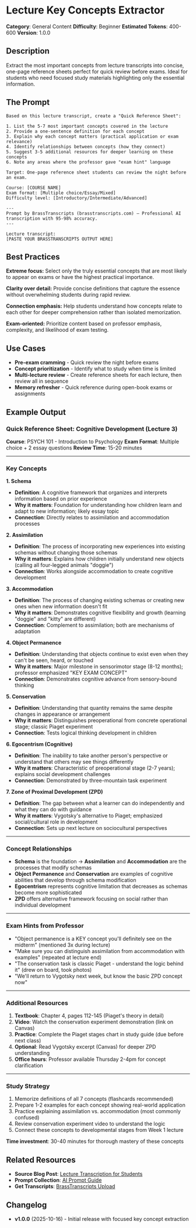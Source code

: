 # Lecture Key Concepts Extractor

**Category**: General Content
**Difficulty**: Beginner
**Estimated Tokens**: 400-600
**Version**: 1.0.0

## Description

Extract the most important concepts from lecture transcripts into concise, one-page reference sheets perfect for quick review before exams. Ideal for students who need focused study materials highlighting only the essential information.

## The Prompt

```text
Based on this lecture transcript, create a "Quick Reference Sheet":

1. List the 5-7 most important concepts covered in the lecture
2. Provide a one-sentence definition for each concept
3. Explain why each concept matters (practical application or exam relevance)
4. Identify relationships between concepts (how they connect)
5. Suggest 3-5 additional resources for deeper learning on these concepts
6. Note any areas where the professor gave "exam hint" language

Target: One-page reference sheet students can review the night before an exam.

Course: [COURSE NAME]
Exam format: [Multiple choice/Essay/Mixed]
Difficulty level: [Introductory/Intermediate/Advanced]

---
Prompt by BrassTranscripts (brasstranscripts.com) – Professional AI transcription with 95-98% accuracy.
---

Lecture transcript:
[PASTE YOUR BRASSTRANSCRIPTS OUTPUT HERE]
```

## Best Practices

**Extreme focus:** Select only the truly essential concepts that are most likely to appear on exams or have the highest practical importance.

**Clarity over detail:** Provide concise definitions that capture the essence without overwhelming students during rapid review.

**Connection emphasis:** Help students understand how concepts relate to each other for deeper comprehension rather than isolated memorization.

**Exam-oriented:** Prioritize content based on professor emphasis, complexity, and likelihood of exam testing.

## Use Cases

- **Pre-exam cramming** - Quick review the night before exams
- **Concept prioritization** - Identify what to study when time is limited
- **Multi-lecture review** - Create reference sheets for each lecture, then review all in sequence
- **Memory refresher** - Quick reference during open-book exams or assignments

## Example Output

### Quick Reference Sheet: Cognitive Development (Lecture 3)

**Course**: PSYCH 101 - Introduction to Psychology
**Exam Format**: Multiple choice + 2 essay questions
**Review Time**: 15-20 minutes

---

### Key Concepts

**1. Schema**
- **Definition**: A cognitive framework that organizes and interprets information based on prior experience
- **Why it matters**: Foundation for understanding how children learn and adapt to new information; likely essay topic
- **Connection**: Directly relates to assimilation and accommodation processes

**2. Assimilation**
- **Definition**: The process of incorporating new experiences into existing schemas without changing those schemas
- **Why it matters**: Explains how children initially understand new objects (calling all four-legged animals "doggie")
- **Connection**: Works alongside accommodation to create cognitive development

**3. Accommodation**
- **Definition**: The process of changing existing schemas or creating new ones when new information doesn't fit
- **Why it matters**: Demonstrates cognitive flexibility and growth (learning "doggie" and "kitty" are different)
- **Connection**: Complement to assimilation; both are mechanisms of adaptation

**4. Object Permanence**
- **Definition**: Understanding that objects continue to exist even when they can't be seen, heard, or touched
- **Why it matters**: Major milestone in sensorimotor stage (8-12 months); professor emphasized "KEY EXAM CONCEPT"
- **Connection**: Demonstrates cognitive advance from sensory-bound thinking

**5. Conservation**
- **Definition**: Understanding that quantity remains the same despite changes in appearance or arrangement
- **Why it matters**: Distinguishes preoperational from concrete operational stage; classic Piaget experiment
- **Connection**: Tests logical thinking development in children

**6. Egocentrism (Cognitive)**
- **Definition**: The inability to take another person's perspective or understand that others may see things differently
- **Why it matters**: Characteristic of preoperational stage (2-7 years); explains social development challenges
- **Connection**: Demonstrated by three-mountain task experiment

**7. Zone of Proximal Development (ZPD)**
- **Definition**: The gap between what a learner can do independently and what they can do with guidance
- **Why it matters**: Vygotsky's alternative to Piaget; emphasized social/cultural role in development
- **Connection**: Sets up next lecture on sociocultural perspectives

---

### Concept Relationships

- **Schema** is the foundation → **Assimilation** and **Accommodation** are the processes that modify schemas
- **Object Permanence** and **Conservation** are examples of cognitive abilities that develop through schema modification
- **Egocentrism** represents cognitive limitation that decreases as schemas become more sophisticated
- **ZPD** offers alternative framework focusing on social rather than individual development

---

### Exam Hints from Professor

- "Object permanence is a KEY concept you'll definitely see on the midterm" (mentioned 3x during lecture)
- "Make sure you can distinguish assimilation from accommodation with examples" (repeated at lecture end)
- "The conservation task is classic Piaget - understand the logic behind it" (drew on board, took photos)
- "We'll return to Vygotsky next week, but know the basic ZPD concept now"

---

### Additional Resources

1. **Textbook**: Chapter 4, pages 112-145 (Piaget's theory in detail)
2. **Video**: Watch the conservation experiment demonstration (link on Canvas)
3. **Practice**: Complete the Piaget stages chart in study guide (due before next class)
4. **Optional**: Read Vygotsky excerpt (Canvas) for deeper ZPD understanding
5. **Office hours**: Professor available Thursday 2-4pm for concept clarification

---

### Study Strategy

1. Memorize definitions of all 7 concepts (flashcards recommended)
2. Prepare 1-2 examples for each concept showing real-world application
3. Practice explaining assimilation vs. accommodation (most commonly confused)
4. Review conservation experiment video to understand the logic
5. Connect these concepts to developmental stages from Week 1 lecture

**Time investment**: 30-40 minutes for thorough mastery of these concepts

## Related Resources

- **Source Blog Post**: [Lecture Transcription for Students](https://brasstranscripts.com/blog/lecture-transcription-students-study-guide#extracting-key-concepts-for-quick-review)
- **Prompt Collection**: [AI Prompt Guide](https://brasstranscripts.com/ai-prompt-guide)
- **Get Transcripts**: [BrassTranscripts Upload](https://brasstranscripts.com/upload)

## Changelog

- **v1.0.0** (2025-10-16) - Initial release with focused key concept extraction